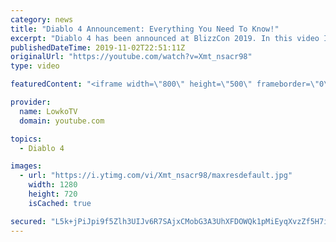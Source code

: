```yaml
---
category: news
title: "Diablo 4 Announcement: Everything You Need To Know!"
excerpt: "Diablo 4 has been announced at BlizzCon 2019. In this video I go over everything you need to know about this upcoming Blizzard Entertainment game."
publishedDateTime: 2019-11-02T22:51:11Z
originalUrl: "https://youtube.com/watch?v=Xmt_nsacr98"
type: video

featuredContent: "<iframe width=\"800\" height=\"500\" frameborder=\"0\" src=\"https://www.youtube.com/embed/Xmt_nsacr98\" allow=\"accelerometer; autoplay; encrypted-media; gyroscope; picture-in-picture\" allowfullscreen></iframe>"

provider:
  name: LowkoTV
  domain: youtube.com

topics:
  - Diablo 4

images:
  - url: "https://i.ytimg.com/vi/Xmt_nsacr98/maxresdefault.jpg"
    width: 1280
    height: 720
    isCached: true

secured: "L5k+jPiJpi9f5Zlh3UIJv6R7SAjxCMobG3A3UhXFDOWQk1pMiEyqXvzZf5H7idRSOqDUysgyXqLeVLtSMhvi8nsnbyg/KF/gD+EaRpYI1JOY2t1gLMvQVa19DeRmchk3ES2hyR7bs6CkoLZ94OMCL+L4l7jt+41vQJTUOUPmHA1twyGUufO4eL59JINS4ilyVhUeX/T38nvnvo4XyGnDmHVVgs7iJY7HvvLeZUdv4zBaCaEWHUP+nhe10TjZD+9TsFkb7h0SFFOTgAwGhhOBRLLrBqeAeBSv4bJGbLwCRYE9HMf0WBwte0aWD4Z4Fa0WvA+NGgdwJlO70QOPLf/h90T4D52DJDucMWZICkYSTV7p4/0gNpimUhK3i4584JzpMj8sMTmJZCq1q9tTg1PSMDWEZbFN66MHGpHWsqfRQLV41Qg0bu/I7D54LUOuXGSh;QX7fCiulftO8eNnWwuCppg=="
---
```


